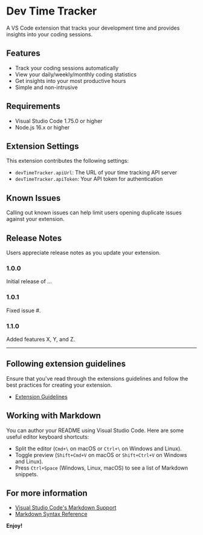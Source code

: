 # Dev Time Tracker

A VS Code extension that tracks your development time and provides insights into your coding sessions.

## Features

- Track your coding sessions automatically
- View your daily/weekly/monthly coding statistics
- Get insights into your most productive hours
- Simple and non-intrusive

## Requirements

- Visual Studio Code 1.75.0 or higher
- Node.js 16.x or higher

## Extension Settings

This extension contributes the following settings:

* `devTimeTracker.apiUrl`: The URL of your time tracking API server
* `devTimeTracker.apiToken`: Your API token for authentication

## Known Issues

Calling out known issues can help limit users opening duplicate issues against your extension.

## Release Notes

Users appreciate release notes as you update your extension.

### 1.0.0

Initial release of ...

### 1.0.1

Fixed issue #.

### 1.1.0

Added features X, Y, and Z.

---

## Following extension guidelines

Ensure that you've read through the extensions guidelines and follow the best practices for creating your extension.

* [Extension Guidelines](https://code.visualstudio.com/api/references/extension-guidelines)

## Working with Markdown

You can author your README using Visual Studio Code. Here are some useful editor keyboard shortcuts:

* Split the editor (`Cmd+\` on macOS or `Ctrl+\` on Windows and Linux).
* Toggle preview (`Shift+Cmd+V` on macOS or `Shift+Ctrl+V` on Windows and Linux).
* Press `Ctrl+Space` (Windows, Linux, macOS) to see a list of Markdown snippets.

## For more information

* [Visual Studio Code's Markdown Support](http://code.visualstudio.com/docs/languages/markdown)
* [Markdown Syntax Reference](https://help.github.com/articles/markdown-basics/)

**Enjoy!**
